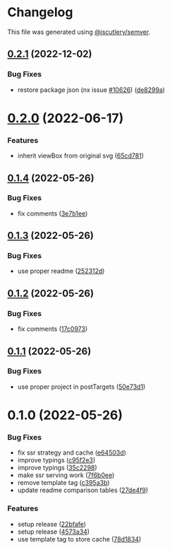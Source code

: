 # Changelog

This file was generated using [@jscutlery/semver](https://github.com/jscutlery/semver).

## [0.2.1](https://github.com/push-based/ngx-fast-svg/compare/ngx-fast-lib-0.2.0...ngx-fast-lib-0.2.1) (2022-12-02)


### Bug Fixes

* restore package json (nx issue [#10626](https://github.com/push-based/ngx-fast-svg/issues/10626)) ([de8299a](https://github.com/push-based/ngx-fast-svg/commit/de8299a8beccf167fc33c23b2c653f62fc48ea39))



# [0.2.0](https://github.com/push-based/ngx-fast-svg/compare/ngx-fast-lib-0.1.4...ngx-fast-lib-0.2.0) (2022-06-17)


### Features

* inherit viewBox from original svg ([65cd781](https://github.com/push-based/ngx-fast-svg/commit/65cd78117b456c0e95c31d620ce1c1c1b09b8eca))



## [0.1.4](https://github.com/push-based/ngx-fast-svg/compare/ngx-fast-lib-0.1.3...ngx-fast-lib-0.1.4) (2022-05-26)


### Bug Fixes

* fix comments ([3e7b1ee](https://github.com/push-based/ngx-fast-svg/commit/3e7b1ee8c26f0026e7e6ddb2f71be60e9f45888e))



## [0.1.3](https://github.com/push-based/ngx-fast-svg/compare/ngx-fast-lib-0.1.2...ngx-fast-lib-0.1.3) (2022-05-26)


### Bug Fixes

* use proper readme ([252312d](https://github.com/push-based/ngx-fast-svg/commit/252312d7e0d75741fa65454cbf890cfd771d5470))



## [0.1.2](https://github.com/push-based/ngx-fast-svg/compare/ngx-fast-lib-0.1.1...ngx-fast-lib-0.1.2) (2022-05-26)


### Bug Fixes

* fix comments ([17c0973](https://github.com/push-based/ngx-fast-svg/commit/17c09732bae85a734842456a118eb034829e1f46))



## [0.1.1](https://github.com/push-based/ngx-fast-svg/compare/ngx-fast-lib-0.1.0...ngx-fast-lib-0.1.1) (2022-05-26)


### Bug Fixes

* use proper project in postTargets ([50e73d1](https://github.com/push-based/ngx-fast-svg/commit/50e73d15a2ddf13cbfa21b1c43fac19be52b1917))



# 0.1.0 (2022-05-26)


### Bug Fixes

* fix ssr strategy and cache ([e64503d](https://github.com/push-based/ngx-fast-svg/commit/e64503d2906b798a9003e1394ce2da72996eaf15))
* improve typings ([c95f2e3](https://github.com/push-based/ngx-fast-svg/commit/c95f2e37f296d20e213a9c7b56a641d90c2fb457))
* improve typings ([35c2298](https://github.com/push-based/ngx-fast-svg/commit/35c2298c7f844f4d4f5a13d6d8a432987e123014))
* make ssr serving work ([7f6b0ee](https://github.com/push-based/ngx-fast-svg/commit/7f6b0ee4d2653ff83fbb54893341ee6466c464cf))
* remove template tag ([c395a3b](https://github.com/push-based/ngx-fast-svg/commit/c395a3b44bb5779a8473ce774e8d6c759b6d21ea))
* update readme comparison tables ([27de4f9](https://github.com/push-based/ngx-fast-svg/commit/27de4f9e010c11c01fcf628a57b8704394c48fad))


### Features

* setup release ([22bfafe](https://github.com/push-based/ngx-fast-svg/commit/22bfafe15850c8d1f0f932b60a33d4390dc60a9d))
* setup release ([4573a34](https://github.com/push-based/ngx-fast-svg/commit/4573a3440a9aa2ee0392be94409738ccb5db863b))
* use template tag to store cache ([78d1834](https://github.com/push-based/ngx-fast-svg/commit/78d1834d3932ec20fb92f0de9e4e59ffaf63d2b2))

